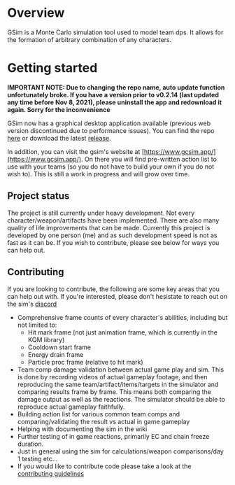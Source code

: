 # Overview

GSim is a Monte Carlo simulation tool used to model team dps. It allows for the formation of arbitrary combination of any characters.

# Getting started

**IMPORTANT NOTE: Due to changing the repo name, auto update function unfortunately broke. If you have a version prior to v0.2.14 (last updated any time before Nov 8, 2021), please uninstall the app and redownload it again. Sorry for the inconvenience**

GSim now has a graphical desktop application available (previous web version discontinued due to performance issues). You can find the repo [here](https://github.com/genshinsim/gcsimui) or download the latest [release](https://github.com/genshinsim/gcsimui/releases).

In addition, you can visit the gsim's website at [https://www.gcsim.app/](https://www.gcsim.app/). On there you will find pre-written action list to use with your teams (so you do not have to build your own if you do not wish to). This is still a work in progress and will grow over time.

## Project status

The project is still currently under heavy development. Not every character/weapon/artifacts have been implemented. There are also many quality of life improvements that can be made. Currently this project is developed by one person (me) and as such development speed is not as fast as it can be. If you wish to contribute, please see below for ways you can help out.

## Contributing

If you are looking to contribute, the following are some key areas that you can help out with. If you're interested, please don't hesistate to reach out on the sim's [discord](https://discord.gg/m7jvjdxx7q)

- Comprehensive frame counts of every character's abilities, including but not limited to:
  - Hit mark frame (not just animation frame, which is currently in the KQM library)
  - Cooldown start frame
  - Energy drain frame
  - Particle proc frame (relative to hit mark)
- Team comp damage validation between actual game play and sim. This is done by recording videos of actual gameplay footage, and then reproducing the same team/artifact/items/targets in the simulator and comparing results frame by frame. This means both comparing the damage output as well as the reactions. The simulator should be able to reproduce actual gameplay faithfully.
- Building action list for various common team comps and comparing/validating the result vs actual in game gameplay
- Helping with documenting the sim in the wiki
- Further testing of in game reactions, primarily EC and chain freeze duration.
- Just in general using the sim for calculations/weapon comparisons/day 1 testing etc...
- If you would like to contribute code please take a look at the [contributing guidelines](CONTRIBUTING.md)
